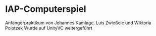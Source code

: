 # IAP-Computerspiel
Anfängerpraktikum von Johannes Kamlage, Luis Zwießele und Wiktoria Polotzek
Wurde auf UnityVC weitergeführt

